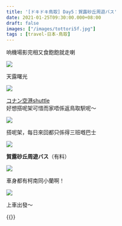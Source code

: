 ```yaml
---
title: '[ドキドキ鳥取] Day5：賀露砂丘周遊バス'
date: 2021-01-25T09:30:00.000+08:00
draft: false
images: ["/images/tottori5f.jpg"]
tags : [travel-日本-鳥取]
---
```


响機場影完相又食飽飽就走喇

![](/images/tottori5f1.jpg)

天露曙光

![](/images/tottori5f2.jpg)

[コナン空港shuttle](https://hidie.net/tottori3z/)  
好想搭呢架可惜而家唔係返鳥取駅呢～

![](/images/tottori5f3.jpg)

搭呢架，每日來回都只係得三班嘅巴士  

![](/images/tottori5f.jpg)

**賀露砂丘周遊バス**（有料）  

![](/images/tottori5f4.jpg)

車身都有柯南同小蘭啊！  

![](/images/tottori5f5.jpg)

上車出發～  

  
  
{{<tottori>}}  
